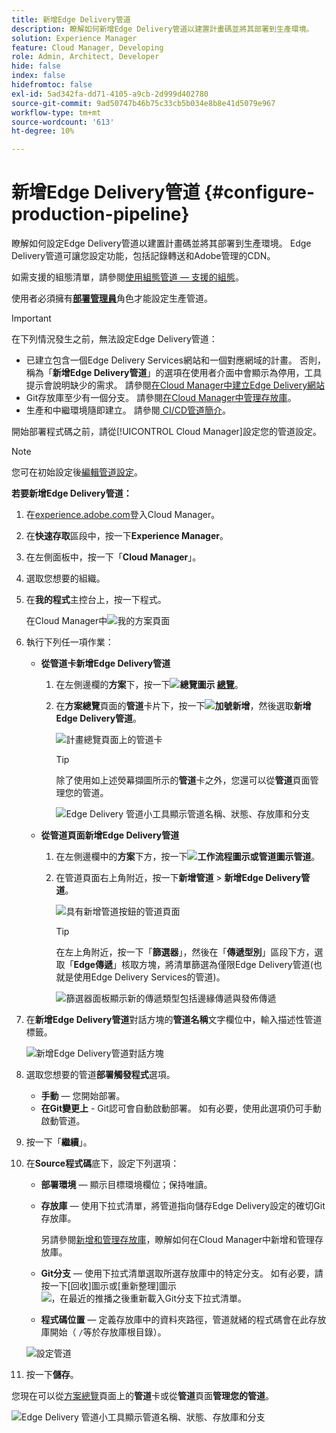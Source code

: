 ```yaml
---
title: 新增Edge Delivery管道
description: 瞭解如何新增Edge Delivery管道以建置計畫碼並將其部署到生產環境。
solution: Experience Manager
feature: Cloud Manager, Developing
role: Admin, Architect, Developer
hide: false
index: false
hidefromtoc: false
exl-id: 5ad342fa-dd71-4105-a9cb-2d999d402780
source-git-commit: 9ad50747b46b75c33cb5b034e8b8e41d5079e967
workflow-type: tm+mt
source-wordcount: '613'
ht-degree: 10%

---
```


# 新增Edge Delivery管道 {#configure-production-pipeline}

<!--badge: label="Beta" type="Positive" url="/help/implementing/cloud-manager/release-notes/current.md#gitlab-bitbucket" -->

瞭解如何設定Edge Delivery管道以建置計畫碼並將其部署到生產環境。 Edge Delivery管道可讓您設定功能，包括記錄轉送和Adobe管理的CDN。

如需支援的組態清單，請參閱[使用組態管道 — 支援的組態](/help/operations/config-pipeline.md#configurations)。

使用者必須擁有&#x200B;**[部署管理員](/help/onboarding/cloud-manager-introduction.md#role-based-permissions)**&#x200B;角色才能設定生產管道。

>[!IMPORTANT]
>
>在下列情況發生之前，無法設定Edge Delivery管道：
>
>* 已建立包含一個Edge Delivery Services網站和一個對應網域的計畫。 否則，稱為「**新增Edge Delivery管道**」的選項在使用者介面中會顯示為停用，工具提示會說明缺少的需求。 請參閱[在Cloud Manager中建立Edge Delivery網站](/help/implementing/cloud-manager/edge-delivery/create-edge-delivery-site.md)
>* Git存放庫至少有一個分支。 請參閱[在Cloud Manager中管理存放庫](/help/implementing/cloud-manager/managing-code/managing-repositories.md)。
>* 生產和中繼環境隨即建立。 請參閱[ CI/CD管道簡介](/help/implementing/cloud-manager/configuring-pipelines/introduction-ci-cd-pipelines.md)。

<!-- CMGR‑69680 -->

開始部署程式碼之前，請從[!UICONTROL Cloud Manager]設定您的管道設定。

>[!NOTE]
>
>您可在初始設定後[編輯管道設定](managing-pipelines.md)。

**若要新增Edge Delivery管道：**

1. 在[experience.adobe.com](https://experience.adobe.com)登入Cloud Manager。
1. 在&#x200B;**快速存取**&#x200B;區段中，按一下&#x200B;**Experience Manager**。
1. 在左側面板中，按一下「**Cloud Manager**」。
1. 選取您想要的組織。
1. 在&#x200B;**我的程式**&#x200B;主控台上，按一下程式。

   在Cloud Manager中![我的方案頁面](/help/implementing/cloud-manager/configuring-pipelines/assets/my-programs.png)

1. 執行下列任一項作業：

   * **從管道卡新增Edge Delivery管道**

      1. 在左側邊欄的&#x200B;**方案**&#x200B;下，按一下&#x200B;**![總覽圖示](/help/implementing/cloud-manager/configuring-pipelines/assets/overview.svg) [總覽](/help/implementing/cloud-manager/navigation.md#my-programs)**。
      1. 在&#x200B;**方案總覽**&#x200B;頁面的&#x200B;**管道**&#x200B;卡片下，按一下&#x200B;**![加號](https://spectrum.adobe.com/static/icons/workflow_18/Smock_Add_18_N.svg)新增**，然後選取&#x200B;**新增Edge Delivery管道**。

         ![計畫總覽頁面上的管道卡](/help/implementing/cloud-manager/configuring-pipelines/assets/pipelinescard-add-ed-pipeline.png)

         >[!TIP]
         >
         >除了使用如上述熒幕擷圖所示的&#x200B;**管道**&#x200B;卡之外，您還可以從&#x200B;**管道**&#x200B;頁面管理您的管道。
         >
         >![Edge Delivery 管道小工具顯示管道名稱、狀態、存放庫和分支](/help/implementing/cloud-manager/release-notes/assets/edge-delivery-pipeline-widget.png)

   * **從管道頁面新增Edge Delivery管道**

      1. 在左側邊欄中的&#x200B;**方案**&#x200B;下方，按一下&#x200B;**![工作流程圖示或管道圖示](https://spectrum.adobe.com/static/icons/workflow_18/Smock_Workflow_18_N.svg)管道**。
      1. 在管道頁面右上角附近，按一下&#x200B;**新增管道** > **新增Edge Delivery管道**。

         ![具有新增管道按鈕的管道頁面](/help/implementing/cloud-manager/configuring-pipelines/assets/pipelinespage-add-ed-pipeline.png)

         >[!TIP]
         >
         >在左上角附近，按一下「**篩選器**」，然後在「**傳遞型別**」區段下方，選取「**Edge傳遞**」核取方塊，將清單篩選為僅限Edge Delivery管道(也就是使用Edge Delivery Services的管道)。<!-- (CMGR-69682) -->
         >
         >![篩選器面板顯示新的傳遞類型包括邊緣傳遞與發佈傳遞](/help/implementing/cloud-manager/release-notes/assets/filter-delivery-type.png)

1. 在&#x200B;**新增Edge Delivery管道**&#x200B;對話方塊的&#x200B;**管道名稱**&#x200B;文字欄位中，輸入描述性管道標籤。

   ![新增Edge Delivery管道對話方塊](/help/implementing/cloud-manager/configuring-pipelines/assets/add-edge-delivery-pipeline-configuration.png)

1. 選取您想要的管道&#x200B;**部署觸發程式**&#x200B;選項。

   * **手動** — 您開始部署。
   * **在Git變更上** - Git認可會自動啟動部署。 如有必要，使用此選項仍可手動啟動管道。

1. 按一下「**繼續**」。

1. 在&#x200B;**Source程式碼**&#x200B;底下，設定下列選項：

   * **部署環境** — 顯示目標環境欄位；保持唯讀。

   * **存放庫** — 使用下拉式清單，將管道指向儲存Edge Delivery設定的確切Git存放庫。

     另請參閱[新增和管理存放庫](/help/implementing/cloud-manager/managing-code/managing-repositories.md)，瞭解如何在Cloud Manager中新增和管理存放庫。

   * **Git分支** — 使用下拉式清單選取所選存放庫中的特定分支。 如有必要，請按一下[回收]圖示或[重新整理]圖示![，在最近的推播之後重新載入Git分支下拉式清單。](https://spectrum.adobe.com/static/icons/workflow_18/Smock_Refresh_18_N.svg)
   * **程式碼位置** — 定義存放庫中的資料夾路徑，管道就緒的程式碼會在此存放庫開始（ `/`等於存放庫根目錄）。

   ![設定管道](/help/implementing/cloud-manager/configuring-pipelines/assets/add-edge-delivery-pipeline-sourcecode.png)

1. 按一下&#x200B;**儲存**。

您現在可以從[方案總覽](managing-pipelines.md)頁面上的&#x200B;**管道**&#x200B;卡或從&#x200B;**管道**&#x200B;頁面&#x200B;**管理您的管道**。


![Edge Delivery 管道小工具顯示管道名稱、狀態、存放庫和分支](/help/implementing/cloud-manager/release-notes/assets/edge-delivery-pipeline-widget.png)



